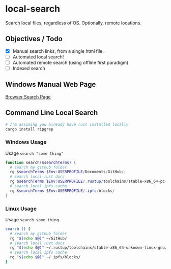 # local-search
Search local files, regardless of OS. Optionally, remote locations.

## Objectives / Todo
 - [x] Manual search links, from a single html file.
 - [ ] Automated local search!
 - [ ] Automated remote search (using offline first paradigm)
 - [ ] Indexed search

## Windows Manual Web Page
[Browser Search Page](search-page-windows.html)

## Command Line Local Search
```sh
# I'm assuming you already have rust installed locally
cargo install ripgrep
```

### Windows Usage
Usage `search "some thing"`
```powershell
function search($searchTerms) {
  # search my github folder
  rg $searchTerms $Env:USERPROFILE/Documents/GitHub/;
  # search local rust docs
  rg $searchTerms $Env:USERPROFILE/.rustup/toolchains/stable-x86_64-pc-windows-msvc/share/doc/rust/html/;
  # search local ipfs cache
  rg $searchTerms $Env:USERPROFILE/.ipfs/blocks/
}
```

### Linux Usage
Usage `search some thing`
```sh
search () {
  # search my github folder
  rg "$(echo $@)" ~/GitHub/
  # search local rust docs
  rg "$(echo $@)" ~/.rustup/toolchains/stable-x86_64-unknown-linux-gnu/share/doc/rust/html/;
  # search local ipfs cache
  rg "$(echo $@)" ~/.ipfs/blocks/
}
```